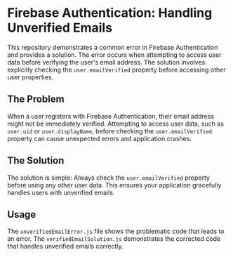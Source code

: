 # Firebase Authentication: Handling Unverified Emails

This repository demonstrates a common error in Firebase Authentication and provides a solution.  The error occurs when attempting to access user data before verifying the user's email address.  The solution involves explicitly checking the `user.emailVerified` property before accessing other user properties.

## The Problem

When a user registers with Firebase Authentication, their email address might not be immediately verified. Attempting to access user data, such as `user.uid` or `user.displayName`, before checking the `user.emailVerified` property can cause unexpected errors and application crashes. 

## The Solution

The solution is simple: Always check the `user.emailVerified` property before using any other user data. This ensures your application gracefully handles users with unverified emails.

## Usage

The `unverifiedEmailError.js` file shows the problematic code that leads to an error.  The `verifiedEmailSolution.js` demonstrates the corrected code that handles unverified emails correctly.
